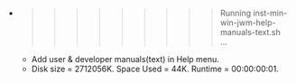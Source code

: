 * >>>>>>>>> Running inst-min-win-jwm-help-manuals-text.sh ...
  * Add user & developer manuals(text) in Help menu.
  * Disk size = 2712056K. Space Used = 44K. Runtime = 00:00:00:01.
